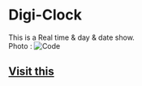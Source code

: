 # Digi-Clock
 This is a Real time & day & date show. <br>
Photo :
![Code](https://github.com/user-attachments/assets/300e69bc-2813-471d-933f-739994cd5bdb)

<h2><a href="https://jmdigiclock.netlify.app/">Visit this</a></h2>
